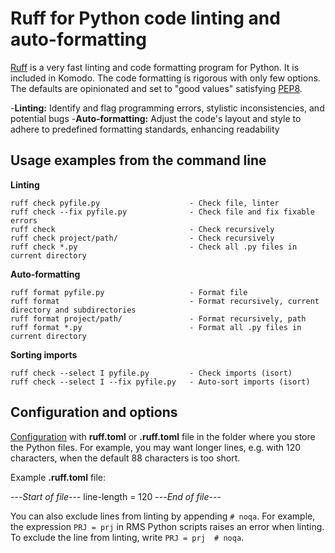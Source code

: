 # Ruff for Python code linting and auto-formatting

[Ruff](https://docs.astral.sh/ruff/) is a very fast linting and code formatting
program for Python. It is included in Komodo. The code formatting is rigorous
with only few options. The defaults are opinionated and set to "good values"
satisfying [PEP8](https://peps.python.org/pep-0008/).

-**Linting:** Identify and flag programming errors, stylistic inconsistencies, and potential bugs
-**Auto-formatting:** Adjust the code's layout and style to adhere to predefined formatting standards, enhancing readability

## Usage examples from the command line

**Linting**
```
ruff check pyfile.py                    - Check file, linter
ruff check --fix pyfile.py              - Check file and fix fixable errors
ruff check                              - Check recursively
ruff check project/path/                - Check recursively
ruff check *.py                         - Check all .py files in current directory
```

**Auto-formatting**
 ```
ruff format pyfile.py                   - Format file
ruff format                             - Format recursively, current directory and subdirectories
ruff format project/path/               - Format recursively, path
ruff format *.py                        - Format all .py files in current directory
```

**Sorting imports**
```
ruff check --select I pyfile.py         - Check imports (isort)
ruff check --select I --fix pyfile.py   - Auto-sort imports (isort)
```

## Configuration and options

[Configuration](https://docs.astral.sh/ruff/configuration/) with **ruff.toml** or **.ruff.toml** file in the folder where you store the Python files.
For example, you may want longer lines, e.g. with 120 characters, when the default 88 characters is too short.

Example **.ruff.toml** file:

---*Start of file*---
line-length = 120
---*End of file*---

You can also exclude lines from linting by appending `# noqa`.
For example, the expression `PRJ = prj` in RMS Python scripts raises an error when linting.
To exclude the line from linting, write `PRJ = prj  # noqa`.
